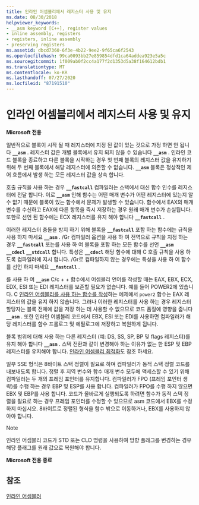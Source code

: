 ```yaml
---
title: 인라인 어셈블리에서 레지스터 사용 및 유지
ms.date: 08/30/2018
helpviewer_keywords:
- __asm keyword [C++], register values
- inline assembly, registers
- registers, inline assembly
- preserving registers
ms.assetid: dbcd7360-6f3e-4b22-9ee2-9f65ca6f2543
ms.openlocfilehash: 99ca0093bb27e859854dfd1ca64addea923e5a5c
ms.sourcegitcommit: 1f009ab0f2cc4a177f2d1353d5a38f164612bdb1
ms.translationtype: MT
ms.contentlocale: ko-KR
ms.lasthandoff: 07/27/2020
ms.locfileid: "87191510"
---
```

# <a name="using-and-preserving-registers-in-inline-assembly"></a>인라인 어셈블리에서 레지스터 사용 및 유지

**Microsoft 전용**

일반적으로 블록이 시작 될 때 레지스터에 지정 된 값이 있는 것으로 가정 하면 안 됩니다 **`__asm`** . 레지스터 값은 개별 블록에서 유지 되지 않을 수 있습니다 **`__asm`** . 인라인 코드 블록을 종료하고 다른 블록을 시작하는 경우 첫 번째 블록의 레지스터 값을 유지하기 위해 두 번째 블록에서 해당 레지스터에 의존할 수 없습니다. **`__asm`** 블록은 정상적인 제어 흐름에서 발생 하는 모든 레지스터 값을 상속 합니다.

호출 규칙을 사용 하는 경우 **`__fastcall`** 컴파일러는 스택에서 대신 함수 인수를 레지스터에 전달 합니다. 이로 **`__asm`** 인해 함수는 어떤 매개 변수가 어떤 레지스터에 있는지 알 수 없기 때문에 블록이 있는 함수에서 문제가 발생할 수 있습니다. 함수에서 EAX의 매개 변수를 수신하고 EAX에 다른 항목을 즉시 저장하는 경우 원래 매개 변수가 손실됩니다. 또한로 선언 된 함수에는 ECX 레지스터를 유지 해야 합니다 **`__fastcall`** .

이러한 레지스터 충돌을 방지 하기 위해 블록을 **`__fastcall`** 포함 하는 함수에는 규칙을 사용 하지 마세요 **`__asm`** . /Gr 컴파일러 옵션을 사용 하 여 전역으로 규칙을 지정 하는 경우 **`__fastcall`** 또는를 사용 하 여 블록을 포함 하는 모든 함수를 선언 **`__asm`** **`__cdecl`** **`__stdcall`** 합니다. 특성은 **`__cdecl`** 해당 함수에 대해 C 호출 규칙을 사용 하도록 컴파일러에 지시 합니다. /Gr로 컴파일하지 않는 경우에는 특성을 사용 하 여 함수를 선언 하지 마세요 **`__fastcall`** .

를 사용 하 여 **`__asm`** C/c + + 함수에서 어셈블리 언어를 작성할 때는 EAX, EBX, ECX, EDX, ESI 또는 EDI 레지스터를 보존할 필요가 없습니다. 예를 들어 POWER2에 있습니다. C [인라인 어셈블리를 사용 하는 함수를 작성](../../assembler/inline/writing-functions-with-inline-assembly.md)하는 예제에서 `power2` 함수는 EAX 레지스터의 값을 유지 하지 않습니다. 그러나 이러한 레지스터를 사용 하는 경우 레지스터 할당자는 블록 전체에 값을 저장 하는 데 사용할 수 없으므로 코드 품질에 영향을 줍니다 **`__asm`** . 또한 인라인 어셈블리 코드에서 EBX, ESI 또는 EDI를 사용하면 컴파일러가 해당 레지스터를 함수 프롤로그 및 에필로그에 저장하고 복원하게 됩니다.

블록 범위에 대해 사용 하는 다른 레지스터 (예: DS, SS, SP, BP 및 flags 레지스터)를 유지 해야 합니다 **`__asm`** . 스택 전환과 같이 변경해야 하는 이유가 없는 한 ESP 및 EBP 레지스터를 유지해야 합니다. [인라인 어셈블리 최적화](../../assembler/inline/optimizing-inline-assembly.md)도 참조 하세요.

일부 SSE 형식은 8바이트 스택 정렬이 필요로 하며 컴파일러가 동적 스택 정렬 코드를 내보내도록 합니다. 정렬 후 지역 변수와 함수 매개 변수 모두에 액세스할 수 있기 위해 컴파일러는 두 개의 프레임 포인터를 유지합니다.  컴파일러가 FPO (프레임 포인터 생략)를 수행 하는 경우 EBP 및 ESP를 사용 합니다.  컴파일러가 FPO를 수행 하지 않으면 EBX 및 EBP를 사용 합니다. 코드가 올바르게 실행되도록 하려면 함수가 동적 스택 정렬을 필요로 하는 경우 프레임 포인터를 수정할 수 있으므로 asm 코드에서 EBX를 수정하지 마십시오. 8바이트로 정렬된 형식을 함수 밖으로 이동하거나, EBX를 사용하지 않아야 합니다.

> [!NOTE]
> 인라인 어셈블리 코드가 STD 또는 CLD 명령을 사용하여 방향 플래그를 변경하는 경우 해당 플래그를 원래 값으로 복원해야 합니다.

**Microsoft 전용 종료**

## <a name="see-also"></a>참조

[인라인 어셈블러](../../assembler/inline/inline-assembler.md)<br/>
